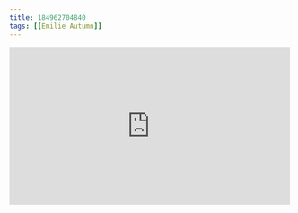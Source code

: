 ```yaml
---
title: 184962704840
tags: [[Emilie Autumn]]
---
```

<iframe allow="accelerometer; autoplay; clipboard-write; encrypted-media; gyroscope; picture-in-picture" allowfullscreen="" frameborder="0" height="281" id="youtube_iframe" src="https://www.youtube.com/embed/2WcopLM6xpE?feature=oembed&amp;enablejsapi=1&amp;origin=https://safe.txmblr.com&amp;wmode=opaque" width="500"></iframe>